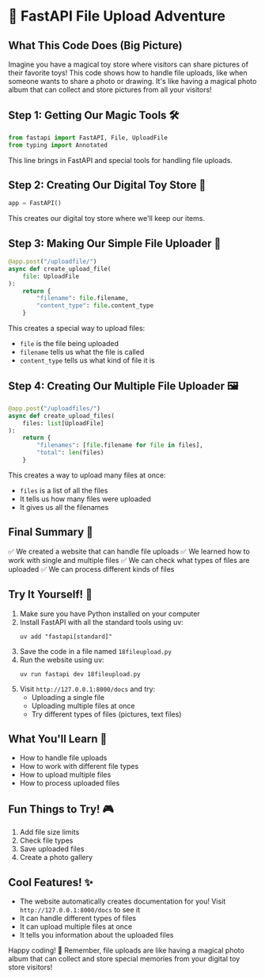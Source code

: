 # 🌟 FastAPI File Upload Adventure

## What This Code Does (Big Picture)
Imagine you have a magical toy store where visitors can share pictures of their favorite toys! This code shows how to handle file uploads, like when someone wants to share a photo or drawing. It's like having a magical photo album that can collect and store pictures from all your visitors!

## Step 1: Getting Our Magic Tools 🛠️
```python
from fastapi import FastAPI, File, UploadFile
from typing import Annotated
```
This line brings in FastAPI and special tools for handling file uploads.

## Step 2: Creating Our Digital Toy Store 🏪
```python
app = FastAPI()
```
This creates our digital toy store where we'll keep our items.

## Step 3: Making Our Simple File Uploader 📸
```python
@app.post("/uploadfile/")
async def create_upload_file(
    file: UploadFile
):
    return {
        "filename": file.filename,
        "content_type": file.content_type
    }
```
This creates a special way to upload files:
- `file` is the file being uploaded
- `filename` tells us what the file is called
- `content_type` tells us what kind of file it is

## Step 4: Creating Our Multiple File Uploader 🖼️
```python
@app.post("/uploadfiles/")
async def create_upload_files(
    files: list[UploadFile]
):
    return {
        "filenames": [file.filename for file in files],
        "total": len(files)
    }
```
This creates a way to upload many files at once:
- `files` is a list of all the files
- It tells us how many files were uploaded
- It gives us all the filenames

## Final Summary 📌
✅ We created a website that can handle file uploads
✅ We learned how to work with single and multiple files
✅ We can check what types of files are uploaded
✅ We can process different kinds of files

## Try It Yourself! 🚀
1. Make sure you have Python installed on your computer
2. Install FastAPI with all the standard tools using uv:
   ```
   uv add "fastapi[standard]"
   ```
3. Save the code in a file named `18fileupload.py`
4. Run the website using uv:
   ```
   uv run fastapi dev 18fileupload.py
   ```
5. Visit `http://127.0.0.1:8000/docs` and try:
   - Uploading a single file
   - Uploading multiple files at once
   - Try different types of files (pictures, text files)

## What You'll Learn 🧠
- How to handle file uploads
- How to work with different file types
- How to upload multiple files
- How to process uploaded files

## Fun Things to Try! 🎮
1. Add file size limits
2. Check file types
3. Save uploaded files
4. Create a photo gallery

## Cool Features! ✨
- The website automatically creates documentation for you! Visit `http://127.0.0.1:8000/docs` to see it
- It can handle different types of files
- It can upload multiple files at once
- It tells you information about the uploaded files

Happy coding! 🎉 Remember, file uploads are like having a magical photo album that can collect and store special memories from your digital toy store visitors! 